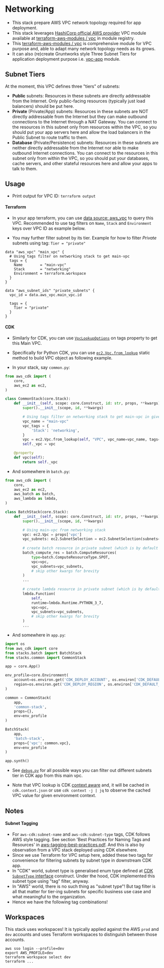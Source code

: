 # Networking

- This stack prepare AWS VPC network topology required for app deployment.
- This stack leverages [HashiCorp official AWS provider](https://registry.terraform.io/providers/hashicorp/aws/) VPC module available at [terraform-aws-modules / vpc](https://registry.terraform.io/modules/terraform-aws-modules/vpc/aws/) in module registry.
- This [terraform-aws-modules / vpc](https://registry.terraform.io/modules/terraform-aws-modules/vpc/aws/) is comprehensive module for VPC purpose and, able to adapt many network topology needs as its grows.
- It can also (re)create Gruntworks style Three Subnet Tiers for application deployment purpose i.e. [vpc-app](https://github.com/umccr/gruntworks-io-module-vpc/tree/master/modules/vpc-app) module.

## Subnet Tiers

At the moment, this VPC defines three "tiers" of subnets:

- **Public** subnets: Resources in these subnets are directly addressable from the Internet. Only public-facing resources (typically just load balancers) should be put here.
- **Private** (Private/App) subnets: Resources in these subnets are NOT directly addressable from the Internet but they can make outbound connections to the Internet through a NAT Gateway. You can connect to the resources in this subnet only from resources within the VPC, so you should put your app servers here and allow the load balancers in the Public Subnet to route traffic to them.
- **Database** (Private/Persistence) subnets: Resources in these subnets are neither directly addressable from the Internet nor able to make outbound Internet connections. You can connect to the resources in this subnet only from within the VPC, so you should put your databases, cache servers, and other stateful resources here and allow your apps to talk to them.

## Usage

- Print output for VPC ID: `terraform output`

#### Terraform

- In your app terraform, you can use [data source: aws_vpc](https://www.terraform.io/docs/providers/aws/d/vpc.html) to query this VPC. Recommended to use tag filters on `Name`, `Stack` and `Environment` keys over VPC ID as example below.

- You may further filter subnet by its tier. Example for how to filter _Private_ subnets using tag: `Tier = "private"`

```hcl-terraform
data "aws_vpc" "main_vpc" {
  # Using tags filter on networking stack to get main-vpc
  tags = {
    Name        = "main-vpc"
    Stack       = "networking"
    Environment = terraform.workspace
  }
}

data "aws_subnet_ids" "private_subnets" {
  vpc_id = data.aws_vpc.main_vpc.id

  tags = {
    Tier = "private"
  }
}
```

#### CDK

- Similarly for CDK, you can use [`VpcLookupOptions`](https://docs.aws.amazon.com/cdk/api/latest/docs/@aws-cdk_aws-ec2.VpcLookupOptions.html) on tags property to get this Main VPC.

- Specifically for Python CDK, you can use [`ec2.Vpc.from_lookup`](https://docs.aws.amazon.com/cdk/api/latest/python/aws_cdk.aws_ec2/Vpc.html#aws_cdk.aws_ec2.Vpc.from_lookup) static method to build VPC object as following example.

- In your stack, say `common.py`:

```python
from aws_cdk import (
    core,
    aws_ec2 as ec2,
)

class CommonStack(core.Stack):
    def __init__(self, scope: core.Construct, id: str, props, **kwargs) -> None:
        super().__init__(scope, id, **kwargs)

        # Using tags filter on networking stack to get main-vpc in given env context
        vpc_name = "main-vpc"
        vpc_tags = {
            'Stack': 'networking',
        }
        vpc = ec2.Vpc.from_lookup(self, "VPC", vpc_name=vpc_name, tags=vpc_tags)
        self._vpc = vpc

    @property
    def vpc(self):
        return self._vpc
```

- And somewhere in `batch.py`:

```python
from aws_cdk import (
    core,
    aws_ec2 as ec2,
    aws_batch as batch,
    aws_lambda as lmbda,
)

class BatchStack(core.Stack):
    def __init__(self, scope: core.Construct, id: str, props, **kwargs) -> None:
        super().__init__(scope, id, **kwargs)

        # Using main-vpc from networking stack
        vpc: ec2.Vpc = props['vpc']
        vpc_subnets: ec2.SubnetSelection = ec2.SubnetSelection(subnets=vpc.private_subnets)
        
        # create batch resource in private subnet (which is by default anyway)
        batch_compute_res = batch.ComputeResources(
            type=batch.ComputeResourceType.SPOT,
            vpc=vpc,
            vpc_subnets=vpc_subnets,
            # skip other kwargs for brevity
        )
        ...
        
        # create lambda resource in private subnet (which is by default anyway)
        lmbda.Function(
            self,
            runtime=lmbda.Runtime.PYTHON_3_7,
            vpc=vpc,
            vpc_subnets=vpc_subnets,
            # skip other kwargs for brevity
        )
        ...
```

- And somewhere in `app.py`:

```python
import os
from aws_cdk import core
from stacks.batch import BatchStack
from stacks.common import CommonStack

app = core.App()

env_profile=core.Environment(
    account=os.environ.get('CDK_DEPLOY_ACCOUNT', os.environ['CDK_DEFAULT_ACCOUNT']),
    region=os.environ.get('CDK_DEPLOY_REGION', os.environ['CDK_DEFAULT_REGION'])
)

common = CommonStack(
    app,
    'common-stack',
    props={},
    env=env_profile
)

BatchStack(
    app,
    'batch-stack',
    props={'vpc': common.vpc},
    env=env_profile
)

app.synth()
```

- See [`debug.py`](debug.py) for all possible ways you can filter out different subnets tier in CDK app from this main vpc.

- Note that VPC lookup is CDK [context aware](https://docs.aws.amazon.com/cdk/latest/guide/context.html) and, it will be cached in `cdk.context.json` or use `cdk context -j | jq` to observe the cached VPC value for given environment context.

## Notes

#### Subnet Tagging

- For `aws-cdk:subnet-name` and `aws-cdk:subnet-type` tags, CDK follows AWS style tagging. See section 'Best Practices for Naming Tags and Resources' in [aws-tagging-best-practices.pdf](https://d1.awsstatic.com/whitepapers/aws-tagging-best-practices.pdf). And this is also by observation from a VPC stack deployed using CDK elsewhere.
- Since we use Terraform for VPC setup here, added these two tags for convenience for filtering subnets by subnet type in downstream CDK app.
- In "CDK" world, subnet type is generalised enum type defined at [CDK `SubnetType` interface](https://docs.aws.amazon.com/cdk/api/latest/docs/@aws-cdk_aws-ec2.SubnetType.html) construct. Under the hood, CDK implemented this subnet type using "tag" filter, anyway.
- In "AWS" world, there is no such thing as "subnet type"! But tag filter is all that matter for tier-ing subnets for specific business use case and what meaningful to the organization.
- Hence we have the following tag combinations!

## Workspaces

This stack uses workspaces! It is typically applied against the AWS `prod` and `dev` accounts and uses Terraform workspaces to distinguish between those accounts. 

```
aws sso login --profile=dev
export AWS_PROFILE=dev
terraform workspace select dev
terraform ...
```
